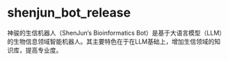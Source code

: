 # shenjun_bot_release
神骏的生信机器人（ShenJun‘s Bioinformatics Bot）是基于大语言模型（LLM）的生物信息领域智能机器人。其主要特色在于在LLM基础上，增加生信领域的知识库，提高专业度。

